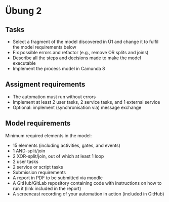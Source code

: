 # Übung 2
## Tasks
- Select a fragment of the model discovered in Ü1 and change it to fulfil the model requirements below
- Fix possible errors and refactor (e.g., remove OR splits and joins)
- Describe all the steps and decisions made to make the model executable
- Implement the process model in Camunda 8


## Assigment requirements
- The automation must run without errors
- Implement at least 2 user tasks, 2 service tasks, and 1 external service
- Optional: implement (synchronisation via) message exchange


## Model requirements
Minimum required elements in the model:

- 15 elements (including activities, gates, and events)
- 1 AND-split/join
- 2 XOR-split/join, out of which at least 1 loop
- 2 user tasks
- 2 service or script tasks
- Submission requirements
- A report in PDF to be submitted via moodle
- A GitHub/GitLab repository containing code with instructions on how to run it (link included in the report)
- A screencast recording of your automation in action (included in GitHub)
